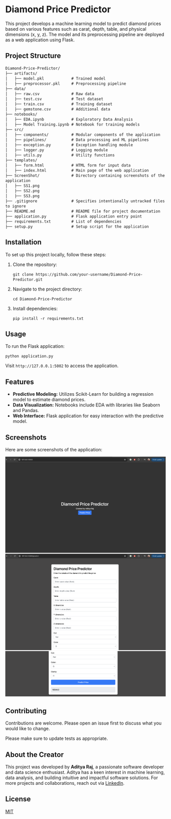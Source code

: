 # Diamond Price Predictor

This project develops a machine learning model to predict diamond prices based on various features such as carat, depth, table, and physical dimensions (x, y, z). The model and its preprocessing pipeline are deployed as a web application using Flask.

## Project Structure

```
Diamond-Price-Predictor/
├── artifacts/
│   ├── model.pkl            # Trained model
│   ├── preprocessor.pkl     # Preprocessing pipeline
├── data/
│   ├── raw.csv              # Raw data
│   ├── test.csv             # Test dataset
│   ├── train.csv            # Training dataset
│   ├── gemstone.csv         # Additional data
├── notebooks/
│   ├── EDA.ipynb            # Exploratory Data Analysis
│   ├── Model Training.ipynb # Notebook for training models
├── src/
│   ├── components/          # Modular components of the application
│   ├── pipelines/           # Data processing and ML pipelines
│   ├── exception.py         # Exception handling module
│   ├── logger.py            # Logging module
│   ├── utils.py             # Utility functions
├── templates/
│   ├── form.html            # HTML form for input data
│   ├── index.html           # Main page of the web application
├── ScreenShot/              # Directory containing screenshots of the application
│   ├── SS1.png
│   ├── SS2.png
│   ├── SS3.png
├── .gitignore               # Specifies intentionally untracked files to ignore
├── README.md                # README file for project documentation
├── application.py           # Flask application entry point
├── requirements.txt         # List of dependencies
├── setup.py                 # Setup script for the application
```

## Installation

To set up this project locally, follow these steps:

1. Clone the repository:
   ```
   git clone https://github.com/your-username/Diamond-Price-Predictor.git
   ```
2. Navigate to the project directory:
   ```
   cd Diamond-Price-Predictor
   ```
3. Install dependencies:
   ```
   pip install -r requirements.txt
   ```

## Usage

To run the Flask application:
```
python application.py
```
Visit `http://127.0.0.1:5002` to access the application.

## Features

- **Predictive Modeling:** Utilizes Scikit-Learn for building a regression model to estimate diamond prices.
- **Data Visualization:** Notebooks include EDA with libraries like Seaborn and Pandas.
- **Web Interface:** Flask application for easy interaction with the predictive model.

## Screenshots

Here are some screenshots of the application:

![ScreenShot 1](ScreenShot/SS1.png)
![ScreenShot 2](ScreenShot/SS2.png)
![ScreenShot 3](ScreenShot/SS3.png)

## Contributing

Contributions are welcome. Please open an issue first to discuss what you would like to change.

Please make sure to update tests as appropriate.

## About the Creator

This project was developed by **Aditya Raj**, a passionate software developer and data science enthusiast. Aditya has a keen interest in machine learning, data analysis, and building intuitive and impactful software solutions. For more projects and collaborations, reach out via [LinkedIn]([https://www.linkedin.com/in/aditya-raj-05411b21a/]).

## License

[MIT](https://choosealicense.com/licenses/mit/)

